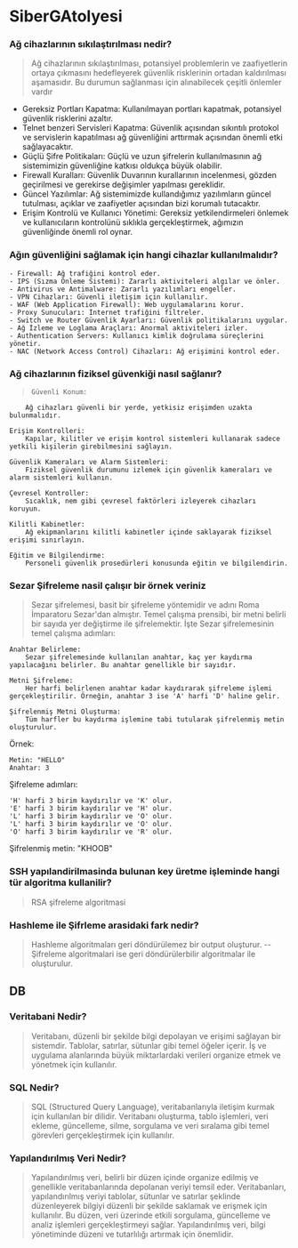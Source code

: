 # SiberGAtolyesi

### Ağ cihazlarının sıkılaştırılması nedir?
> Ağ cihazlarının sıkılaştırılması, potansiyel problemlerin ve zaafiyetlerin ortaya çıkmasını hedefleyerek güvenlik risklerinin ortadan kaldırılması aşamasıdır.
<super>Bu durumun sağlanması için alınabilecek çeşitli önlemler vardır</super>
- Gereksiz Portları Kapatma:
  Kullanılmayan portları kapatmak, potansiyel güvenlik risklerini azaltır.
- Telnet benzeri Servisleri Kapatma:
  Güvenlik açısından sıkıntılı protokol ve servislerin kapatılması ağ güvenliğini arttırmak açısından önemli etki sağlayacaktır.
- Güçlü Şifre Politikaları:
  Güçlü ve uzun şifrelerin kullanılmasının ağ sistemimizin güvenliğine katkısı oldukça büyük olabilir.
- Firewall Kuralları:
  Güvenlik Duvarının kurallarının incelenmesi, gözden geçirilmesi ve gerekirse değişimler yapılması gereklidir.
- Güncel Yazılımlar:
  Ağ sistemimizde kullandığımız yazılımların güncel tutulması, açıklar ve zaafiyetler açısından bizi korumalı tutacaktır.
- Erişim Kontrolü ve Kullanıcı Yönetimi:
  Gereksiz yetkilendirmeleri önlemek ve kullanıcıların kontrolünü sıklıkla gerçekleştirmek, ağımızın güvenliğinde önemli rol oynar.    
### Ağın güvenliğini sağlamak için hangi cihazlar kullanılmalıdır?
    - Firewall: Ağ trafiğini kontrol eder.
    - IPS (Sızma Önleme Sistemi): Zararlı aktiviteleri algılar ve önler.
    - Antivirus ve Antimalware: Zararlı yazılımları engeller.
    - VPN Cihazları: Güvenli iletişim için kullanılır.
    - WAF (Web Application Firewall): Web uygulamalarını korur.
    - Proxy Sunucuları: İnternet trafiğini filtreler.
    - Switch ve Router Güvenlik Ayarları: Güvenlik politikalarını uygular.
    - Ağ İzleme ve Loglama Araçları: Anormal aktiviteleri izler.
    - Authentication Servers: Kullanıcı kimlik doğrulama süreçlerini yönetir.
    - NAC (Network Access Control) Cihazları: Ağ erişimini kontrol eder.

### Ağ cihazlarının fiziksel güvenkiği nasıl sağlanır?
>     Güvenli Konum:
        Ağ cihazları güvenli bir yerde, yetkisiz erişimden uzakta bulunmalıdır.

    Erişim Kontrolleri:
        Kapılar, kilitler ve erişim kontrol sistemleri kullanarak sadece yetkili kişilerin girebilmesini sağlayın.

    Güvenlik Kameraları ve Alarm Sistemleri:
        Fiziksel güvenlik durumunu izlemek için güvenlik kameraları ve alarm sistemleri kullanın.

    Çevresel Kontroller:
        Sıcaklık, nem gibi çevresel faktörleri izleyerek cihazları koruyun.

    Kilitli Kabinetler:
        Ağ ekipmanlarını kilitli kabinetler içinde saklayarak fiziksel erişimi sınırlayın.

    Eğitim ve Bilgilendirme:
        Personeli güvenlik prosedürleri konusunda eğitin ve bilgilendirin.
### Sezar Şifreleme nasil çalışır bir örnek veriniz 
> Sezar şifrelemesi, basit bir şifreleme yöntemidir ve adını Roma İmparatoru Sezar'dan almıştır. Temel çalışma prensibi, bir metni belirli bir sayıda yer değiştirme ile şifrelemektir. İşte Sezar şifrelemesinin temel çalışma adımları:

    Anahtar Belirleme:
        Sezar şifrelemesinde kullanılan anahtar, kaç yer kaydırma yapılacağını belirler. Bu anahtar genellikle bir sayıdır.

    Metni Şifreleme:
        Her harfi belirlenen anahtar kadar kaydırarak şifreleme işlemi gerçekleştirilir. Örneğin, anahtar 3 ise 'A' harfi 'D' haline gelir.

    Şifrelenmiş Metni Oluşturma:
        Tüm harfler bu kaydırma işlemine tabi tutularak şifrelenmiş metin oluşturulur.

Örnek:

    Metin: "HELLO"
    Anahtar: 3

Şifreleme adımları:

    'H' harfi 3 birim kaydırılır ve 'K' olur.
    'E' harfi 3 birim kaydırılır ve 'H' olur.
    'L' harfi 3 birim kaydırılır ve 'O' olur.
    'L' harfi 3 birim kaydırılır ve 'O' olur.
    'O' harfi 3 birim kaydırılır ve 'R' olur.

Şifrelenmiş metin: "KHOOB"

### SSH yapılandirilmasinda bulunan key üretme işleminde hangi tür algoritma kullanilir?
> RSA şifreleme algoritmasi

### Hashleme ile Şifrleme arasidaki fark nedir?
> Hashleme algoritmaları geri döndürülemez bir output oluşturur. -- Şifreleme algoritmalari ise geri döndürülerbilir algoritmalar ile oluşturulur.

## DB 
### Veritabani Nedir?
> Veritabanı, düzenli bir şekilde bilgi depolayan ve erişimi sağlayan bir sistemdir. Tablolar, satırlar, sütunlar gibi temel öğeler içerir. İş ve uygulama alanlarında büyük miktarlardaki verileri organize etmek ve yönetmek için kullanılır.
### SQL Nedir?
> SQL (Structured Query Language), veritabanlarıyla iletişim kurmak için kullanılan bir dilidir. Veritabanı oluşturma, tablo işlemleri, veri ekleme, güncelleme, silme, sorgulama ve veri sıralama gibi temel görevleri gerçekleştirmek için kullanılır.
### Yapılandırılmış Veri Nedir?
> Yapılandırılmış veri, belirli bir düzen içinde organize edilmiş ve genellikle veritabanlarında depolanan veriyi temsil eder. Veritabanları, yapılandırılmış veriyi tablolar, sütunlar ve satırlar şeklinde düzenleyerek bilgiyi düzenli bir şekilde saklamak ve erişmek için kullanılır. Bu düzen, veri üzerinde etkili sorgulama, güncelleme ve analiz işlemleri gerçekleştirmeyi sağlar. Yapılandırılmış veri, bilgi yönetiminde düzeni ve tutarlılığı artırmak için önemlidir.
### 
